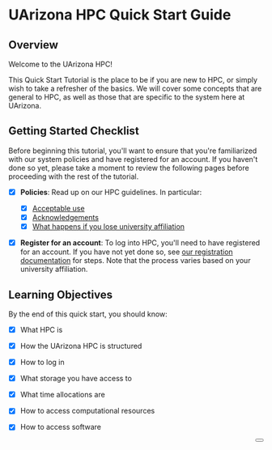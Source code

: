 # UArizona HPC Quick Start Guide

<link rel="stylesheet" href="../../assets/stylesheets/buttons.css">

## Overview

Welcome to the UArizona HPC! 

This Quick Start Tutorial is the place to be if you are new to HPC, or simply wish to take a refresher of the basics. We will cover some concepts that are general to HPC, as well as those that are specific to the system here at UArizona.

## Getting Started Checklist

Before beginning this tutorial, you'll want to ensure that you're familiarized with our system policies and have registered for an account. If you haven't done so yet, please take a moment to review the following pages before proceeding with the rest of the tutorial.

- [x] **Policies**: Read up on our HPC guidelines. In particular:
    * [x] <a href="../../policies/acceptable_use/" target="_blank">Acceptable use</a>
    * [x] <a href="../../policies/acknowledgements/" target="_blank">Acknowledgements</a>
    * [x] <a href="../../policies/loss_of_university_affiliation/" target="_blank">What happens if you lose university affiliation</a>
- [x] **Register for an account**: To log into HPC, you'll need to have registered for an account. If you have not yet done so, see <a href="../../registration_and_access/account_creation/" target="_blank">our registration documentation</a> for steps. Note that the process varies based on your university affiliation. 


## Learning Objectives 

By the end of this quick start, you should know:

- [x] What HPC is
- [x] How the UArizona HPC is structured
- [x] How to log in
- [x] What storage you have access to
- [x] What time allocations are
- [x] How to access computational resources
- [x] How to access software


<html>
<a href="/quick_start/what_is_hpc/"><button class="right-button" style="float: right;"></button></a>
</html>

<br>

